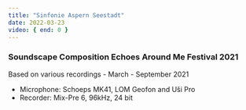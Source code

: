 ```yaml
---
title: "Sinfonie Aspern Seestadt"
date: 2022-03-23
video: { end: 0 }
---
```

### Soundscape Composition Echoes Around Me Festival 2021

Based on various recordings - March - September 2021

* Microphone: Schoeps MK41, LOM Geofon and Uši Pro
* Recorder: Mix-Pre 6, 96kHz, 24 bit
<!--
{{< vimeo "663353830?h=d197340ccf" >}}
-->
